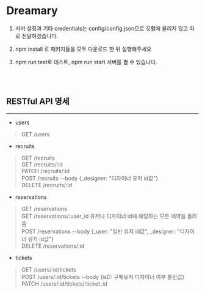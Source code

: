 Dreamary
========

1. 서버 설정과 기타 credentials는 config/config.json으로 깃헙에 올리지 않고 따로 전달하겠습니다.

2. npm install 로 패키지들을 모두 다운로드 한 뒤 실행해주세요

3. npm run test로 테스트, npm run start 서버를 켤 수 있습니다.

<br><br>

## RESTful API 명세
------------------
- users
> GET /users

- recruits
> GET /recruits  <br>
> GET /recruits/:id <br>
> PATCH /recruits/:id   <br>
> POST /recruits  --body {_designer: "디자이너 유저 id값"} <br>
> DELETE /recruits/:id

- reservations
> GET /reservations <br>
> GET /reservations/:user_id  유저나 디자이너 id에 해당하는 모든 예약을 돌려줌 <br>
> POST /reservations  --body {_user: "일반 유저 id값", _designer: "디자이너 유저 id값"} <br>
> DELETE /reservations/:id

- tickets
> GET /users/:id/tickets <br>
> POST /users/:id/tickets  --body {isD: 구매유저 디자이너 여부 불린값}  <br>
> PATCH /users/:id/tickets/:ticket_id  